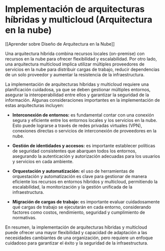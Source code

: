 # Implementación de arquitecturas híbridas y multicloud (Arquitectura en la nube)

[[Aprender sobre Diseño de Arquitectura en la Nube]]

Una arquitectura híbrida combina recursos locales (on-premise) con recursos en la nube para ofrecer flexibilidad y escalabilidad. Por otro lado, una arquitectura multicloud implica utilizar múltiples proveedores de servicios en la nube para distribuir cargas de trabajo, reducir dependencias de un solo proveedor y aumentar la resistencia de la infraestructura.

La implementación de arquitecturas híbridas y multicloud requiere una planificación cuidadosa, ya que se deben gestionar múltiples entornos, asegurar la interoperabilidad entre ellos y garantizar la seguridad de la información. Algunas consideraciones importantes en la implementación de estas arquitecturas incluyen:

- **Interconexión de entornos:** es fundamental contar con una conexión segura y eficiente entre los entornos locales y los servicios en la nube. Esto puede lograrse a través de redes privadas virtuales (VPN), conexiones directas o servicios de interconexión de proveedores en la nube.

- **Gestión de identidades y accesos:** es importante establecer políticas de seguridad consistentes que abarquen todos los entornos, asegurando la autenticación y autorización adecuadas para los usuarios y servicios en cada ambiente.

- **Orquestación y automatización:** el uso de herramientas de orquestación y automatización es clave para gestionar de manera eficiente los recursos en entornos híbridos y multicloud, permitiendo la escalabilidad, la monitorización y la gestión unificada de la infraestructura.

- **Migración de cargas de trabajo:** es importante evaluar cuidadosamente qué cargas de trabajo se ejecutarán en cada entorno, considerando factores como costos, rendimiento, seguridad y cumplimiento de normativas.

En resumen, la implementación de arquitecturas híbridas y multicloud puede ofrecer una mayor flexibilidad y capacidad de adaptación a las necesidades cambiantes de una organización, pero requiere un enfoque cuidadoso para garantizar el éxito y la seguridad de la infraestructura.
